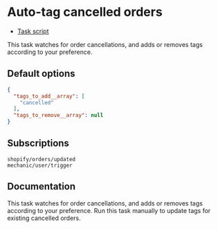 # Auto-tag cancelled orders

* [Task script](./script.liquid)

This task watches for order cancellations, and adds or removes tags according to your preference.

## Default options

```json
{
  "tags_to_add__array": [
    "cancelled"
  ],
  "tags_to_remove__array": null
}
```

## Subscriptions

```liquid
shopify/orders/updated
mechanic/user/trigger
```

## Documentation

This task watches for order cancellations, and adds or removes tags according to your preference. Run this task manually to update tags for existing cancelled orders.